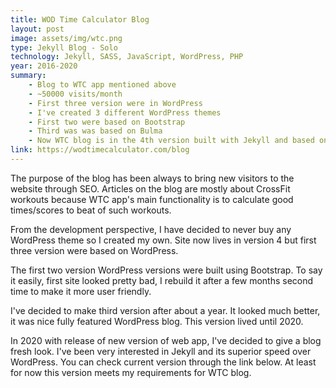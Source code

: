 ```yaml
---
title: WOD Time Calculator Blog
layout: post
image: assets/img/wtc.png
type: Jekyll Blog - Solo
technology: Jekyll, SASS, JavaScript, WordPress, PHP
year: 2016-2020
summary:
    - Blog to WTC app mentioned above
    - ~50000 visits/month
    - First three version were in WordPress
    - I've created 3 different WordPress themes
    - First two were based on Bootstrap
    - Third was was based on Bulma
    - Now WTC blog is in the 4th version built with Jekyll and based on Bulma
link: https://wodtimecalculator.com/blog
---
```

The purpose of the blog has been always to bring new visitors to the website through SEO. Articles on the blog are mostly about CrossFit workouts because WTC app's main functionality is to calculate good times/scores to beat of such workouts.

From the development perspective, I have decided to never buy any WordPress theme so I created my own. Site now lives in version 4 but first three version were based on WordPress.

The first two version WordPress versions were built using Bootstrap. To say it easily, first site looked pretty bad, I rebuild it after a few months second time to make it more user friendly.

I've decided to make third version after about a year. It looked much better, it was nice fully featured WordPress blog. This version lived until 2020.

In 2020 with release of new version of web app, I've decided to give a blog fresh look. I've been very interested in Jekyll and its superior speed over WordPress. You can check current version through the link below. At least for now this version meets my requirements for WTC blog.
<!--more-->